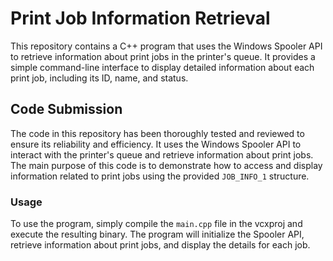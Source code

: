 # Print Job Information Retrieval

This repository contains a C++ program that uses the Windows Spooler API to retrieve information about print jobs in the printer's queue. It provides a simple command-line interface to display detailed information about each print job, including its ID, name, and status.

## Code Submission

The code in this repository has been thoroughly tested and reviewed to ensure its reliability and efficiency. It uses the Windows Spooler API to interact with the printer's queue and retrieve information about print jobs. The main purpose of this code is to demonstrate how to access and display information related to print jobs using the provided `JOB_INFO_1` structure.

### Usage

To use the program, simply compile the `main.cpp` file in the vcxproj and execute the resulting binary. The program will initialize the Spooler API, retrieve information about print jobs, and display the details for each job.

